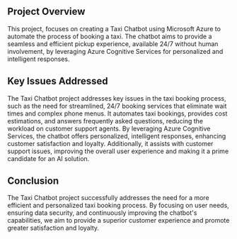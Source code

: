 ## Project Overview
This project, focuses on creating a Taxi Chatbot using Microsoft Azure to automate the process of booking a taxi. The chatbot aims to provide a seamless and efficient pickup experience, available 24/7 without human involvement, by leveraging Azure Cognitive Services for personalized and intelligent responses.

## Key Issues Addressed
The Taxi Chatbot project addresses key issues in the taxi booking process, such as the need for streamlined, 24/7 booking services that eliminate wait times and complex phone menus. It automates taxi bookings, provides cost estimations, and answers frequently asked questions, reducing the workload on customer support agents. By leveraging Azure Cognitive Services, the chatbot offers personalized, intelligent responses, enhancing customer satisfaction and loyalty. Additionally, it assists with customer support issues, improving the overall user experience and making it a prime candidate for an AI solution.

## Conclusion
The Taxi Chatbot project successfully addresses the need for a more efficient and personalized taxi booking process. By focusing on user needs, ensuring data security, and continuously improving the chatbot's capabilities, we aim to provide a superior customer experience and promote greater satisfaction and loyalty.
